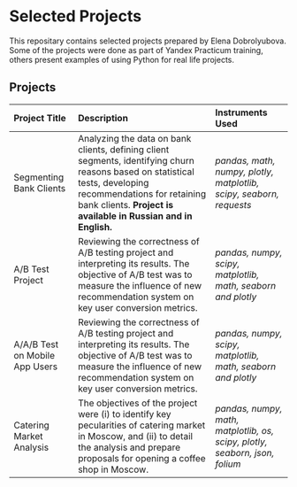 # Selected Projects

This repositary contains selected projects prepared by Elena Dobrolyubova. Some of the projects were done as part of Yandex Practicum training, others present examples of using Python for real life projects.

## Projects 


| Project Title | Description | Instruments Used| 
| :---------------------- | :---------------------- | :---------------------- |
| Segmenting Bank Clients | Analyzing the data on bank clients, defining client segments, identifying churn reasons based on statistical tests, developing recommendations for retaining bank clients. **Project is available in Russian and in English.**| *pandas, math, numpy, plotly, matplotlib, scipy, seaborn, requests* |
|  A/B Test Project | Reviewing the correctness of A/B testing project and interpreting its results. The objective of A/B test was to measure the influence of new recommendation system on key user conversion metrics. | *pandas, numpy, scipy, matplotlib, math, seaborn and plotly*|
|  A/A/B Test on Mobile App Users | Reviewing the correctness of A/B testing project and interpreting its results. The objective of A/B test was to measure the influence of new recommendation system on key user conversion metrics. | *pandas, numpy, scipy, matplotlib, math, seaborn and plotly*|
| Catering Market Analysis | The objectives of the project were (i) to identify key pecularities of catering market in Moscow, and (ii) to detail the analysis and prepare proposals for opening a coffee shop in Moscow. | *pandas, numpy, math, matplotlib, os, scipy, plotly, seaborn, json, folium*|
